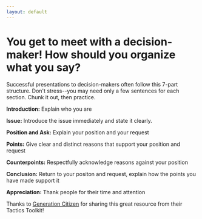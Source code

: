 ```yaml
---
layout: default
---
```


You get to meet with a decision-maker! How should you organize what you say?
=================

Successful presentations to decision-makers often follow this 7-part structure. Don't stress--you may need only a few sentences for each section. Chunk it out, then practice.

**Introduction:** Explain who you are

**Issue:** Introduce the issue immediately and state it clearly.

**Position and Ask:** Explain your position and your request

**Points:** Give clear and distinct reasons that support your position and request

**Counterpoints:** Respectfully acknowledge reasons against your position

**Conclusion:** Return to your positon and request, explain how the points you have made support it

**Appreciation:** Thank people for their time and attention

Thanks to [Generation Citizen](https://generationcitizen.org) for sharing this great resource from their Tactics Toolkit!

